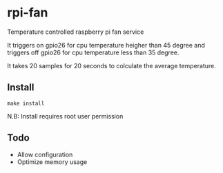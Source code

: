 # rpi-fan
Temperature controlled raspberry pi fan service

It triggers on gpio26 for cpu temperature heigher than 45 degree and
triggers off gpio26 for cpu temperature less than 35 degree.

It takes 20 samples for 20 seconds to colculate the average temperature.

## Install
```
make install
```
N.B: Install requires root user permission

## Todo
* Allow configuration
* Optimize memory usage
